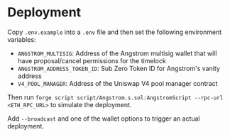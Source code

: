# Deployment

Copy `.env.example` into a `.env` file and then set the following environment variables:

- `ANGSTROM_MULTISIG`: Address of the Angstrom multisig wallet that will have proposal/cancel permissions for the timelock
- `ANGSTROM_ADDRESS_TOKEN_ID`: Sub Zero Token ID for Angstrom's vanity address
- `V4_POOL_MANAGER`: Address of the Uniswap V4 pool manager contract

Then run `forge script script/Angstrom.s.sol:AngstromScript --rpc-url <ETH_RPC_URL>` to simulate
the deployment.

Add `--broadcast` and one of the wallet options to trigger an actual deployment.
